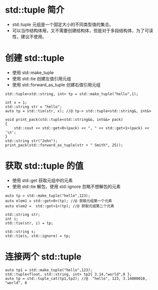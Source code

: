 # std::tuple 简介

- std::tuple 元组是一个固定大小的不同类型值的集合。
- 可以当作结构体用，又不需要创建结构体，但是对于多段结构体，为了可读性，建议不使用。

# 创建 std::tuple

- 使用 std::make_tuple
- 使用 std::tie 创建左值引用元组
- 使用 std::forward_as_tuple 创建右值引用元组

```
std::tuple<std::string, int> tp = std::make_tuple("hello",1);

int x = 1;
std::string str = "hello";
auto tp = std::tie(str, x); //@ tp-> std::tuple<std::string&, int&>

void print_pack(std::tuple<std::string&&, int&&> pack) 
{
	std::cout << std::get<0>(pack) << ", " << std::get<1>(pack) << '\n';
}
std::string str("John");
print_pack(std::forward_as_tuple(str + " Smith", 25));
```

# 获取 std::tuple 的值

- 使用 std::get  获取元组中的元素
- 使用 std::tie 解包，使用 std::ignore 忽略不想解包的元素

```
auto tp = std::make_tuple("hello",123);
auto elem1 = std::get<0>(tp); //@ 获取元组第一个元素
auto elem2 =  std::get<1>(tp); //@ 获取元组第二个元素

std::string str; 
int i;
std::tie(str, i) = tp;

std::string s; 
std::tie(s, std::ignore) = tp;
```

# 连接两个 std::tuple

```
auto tp1 = std::make_tuple("hello",123);
std::tuple<float, std::string, int> tp2{ 3.14,"world",8 };
auto tp = std::tuple_cat(tp1,tp2); //@  "hello", 123, 3.14000010, "world", 8
```



